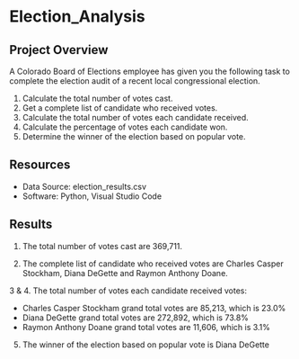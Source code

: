 # Election_Analysis

## Project Overview 
A Colorado Board of Elections employee has given you the following task to complete the election audit of a recent local congressional election.

1. Calculate the total number of votes cast.
2. Get a complete list of candidate who received votes.
3. Calculate the total number of votes each candidate received.
4. Calculate the percentage of votes each candidate won.
5. Determine the winner of the election based on popular vote.

## Resources
- Data Source: election_results.csv
- Software: Python, Visual Studio Code

## Results
1. The total number of votes cast are 369,711.

2. The complete list of candidate who received votes are Charles Casper Stockham, Diana DeGette and Raymon Anthony Doane.
 
3 & 4. The total number of votes each candidate received votes:
  - Charles Casper Stockham grand total votes are 85,213, which is 23.0%
  - Diana DeGette grand total votes are 272,892, which is 73.8%
  - Raymon Anthony Doane grand total votes are 11,606, which is 3.1%
  
 5. The winner of the election based on popular vote is Diana DeGette
